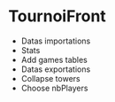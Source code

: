 # TournoiFront
- Datas importations
- Stats
- Add games tables
- Datas exportations
- Collapse towers
- Choose nbPlayers